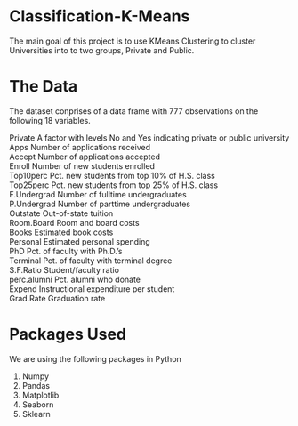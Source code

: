 # Classification-K-Means

The main goal of this project is to use KMeans Clustering to cluster Universities into to two groups, Private and Public.

# The Data

The dataset conprises of a data frame with 777 observations on the following 18 variables.  

Private A factor with levels No and Yes indicating private or public university  
Apps Number of applications received   
Accept Number of applications accepted   
Enroll Number of new students enrolled   
Top10perc Pct. new students from top 10% of H.S. class   
Top25perc Pct. new students from top 25% of H.S. class   
F.Undergrad Number of fulltime undergraduates   
P.Undergrad Number of parttime undergraduates  
Outstate Out-of-state tuition  
Room.Board Room and board costs   
Books Estimated book costs   
Personal Estimated personal spending   
PhD Pct. of faculty with Ph.D.’s   
Terminal Pct. of faculty with terminal degree   
S.F.Ratio Student/faculty ratio  
perc.alumni Pct. alumni who donate   
Expend Instructional expenditure per student   
Grad.Rate Graduation rate  

# Packages Used

We are using the following packages in Python
1. Numpy
2. Pandas
3. Matplotlib
4. Seaborn
5. Sklearn

